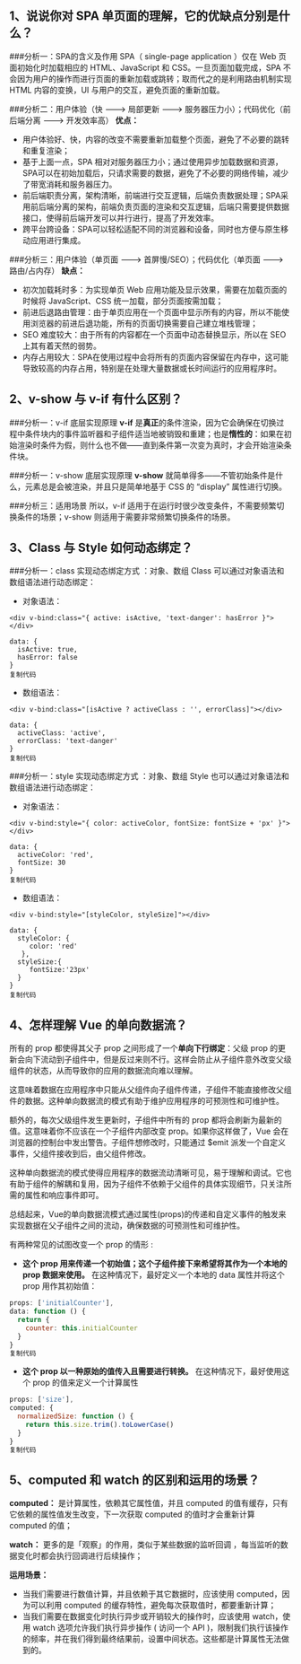 ## 1、说说你对 SPA 单页面的理解，它的优缺点分别是什么？

###分析一：SPA的含义及作用
SPA（ single-page application ）仅在 Web 页面初始化时加载相应的 HTML、JavaScript 和 CSS。一旦页面加载完成，SPA 不会因为用户的操作而进行页面的重新加载或跳转；取而代之的是利用路由机制实现 HTML 内容的变换，UI 与用户的交互，避免页面的重新加载。

###分析二：用户体验（快 ---> 局部更新 ---> 服务器压力小）；代码优化（前后端分离 ---> 开发效率高）
**优点：**

- 用户体验好、快，内容的改变不需要重新加载整个页面，避免了不必要的跳转和重复渲染；
- 基于上面一点，SPA 相对对服务器压力小；通过使用异步加载数据和资源，SPA可以在初始加载后，只请求需要的数据，避免了不必要的网络传输，减少了带宽消耗和服务器压力。
- 前后端职责分离，架构清晰，前端进行交互逻辑，后端负责数据处理；SPA采用前后端分离的架构，前端负责页面的渲染和交互逻辑，后端只需要提供数据接口，使得前后端开发可以并行进行，提高了开发效率。
- 跨平台跨设备：SPA可以轻松适配不同的浏览器和设备，同时也方便与原生移动应用进行集成。

###分析三：用户体验（单页面 ---> 首屏慢/SEO）；代码优化（单页面 ---> 路由/占内存）
**缺点：**

- 初次加载耗时多：为实现单页 Web 应用功能及显示效果，需要在加载页面的时候将 JavaScript、CSS 统一加载，部分页面按需加载；
- 前进后退路由管理：由于单页应用在一个页面中显示所有的内容，所以不能使用浏览器的前进后退功能，所有的页面切换需要自己建立堆栈管理；
- SEO 难度较大：由于所有的内容都在一个页面中动态替换显示，所以在 SEO 上其有着天然的弱势。
- 内存占用较大：SPA在使用过程中会将所有的页面内容保留在内存中，这可能导致较高的内存占用，特别是在处理大量数据或长时间运行的应用程序时。

## 2、v-show 与 v-if 有什么区别？

###分析一：v-if 底层实现原理
**v-if** 是**真正**的条件渲染，因为它会确保在切换过程中条件块内的事件监听器和子组件适当地被销毁和重建；也是**惰性的**：如果在初始渲染时条件为假，则什么也不做——直到条件第一次变为真时，才会开始渲染条件块。

###分析一：v-show 底层实现原理
**v-show** 就简单得多——不管初始条件是什么，元素总是会被渲染，并且只是简单地基于 CSS 的 “display” 属性进行切换。

###分析三：适用场景
所以，v-if 适用于在运行时很少改变条件，不需要频繁切换条件的场景；v-show 则适用于需要非常频繁切换条件的场景。

## 3、Class 与 Style 如何动态绑定？

###分析一：class 实现动态绑定方式 ：对象、数组
Class 可以通过对象语法和数组语法进行动态绑定：

- 对象语法：

```
<div v-bind:class="{ active: isActive, 'text-danger': hasError }"></div>

data: {
  isActive: true,
  hasError: false
}
复制代码
```

- 数组语法：

```
<div v-bind:class="[isActive ? activeClass : '', errorClass]"></div>

data: {
  activeClass: 'active',
  errorClass: 'text-danger'
}
复制代码
```

###分析一：style 实现动态绑定方式 ：对象、数组
Style 也可以通过对象语法和数组语法进行动态绑定：

- 对象语法：

```
<div v-bind:style="{ color: activeColor, fontSize: fontSize + 'px' }"></div>

data: {
  activeColor: 'red',
  fontSize: 30
}
复制代码
```

- 数组语法：

```
<div v-bind:style="[styleColor, styleSize]"></div>

data: {
  styleColor: {
     color: 'red'
   },
  styleSize:{
     fontSize:'23px'
  }
}
复制代码
```

## 4、怎样理解 Vue 的单向数据流？

所有的 prop 都使得其父子 prop 之间形成了一个**单向下行绑定**：父级 prop 的更新会向下流动到子组件中，但是反过来则不行。这样会防止从子组件意外改变父级组件的状态，从而导致你的应用的数据流向难以理解。

这意味着数据在应用程序中只能从父组件向子组件传递，子组件不能直接修改父组件的数据。这种单向数据流的模式有助于维护应用程序的可预测性和可维护性。

额外的，每次父级组件发生更新时，子组件中所有的 prop 都将会刷新为最新的值。这意味着你不应该在一个子组件内部改变 prop。如果你这样做了，Vue 会在浏览器的控制台中发出警告。子组件想修改时，只能通过 $emit 派发一个自定义事件，父组件接收到后，由父组件修改。

这种单向数据流的模式使得应用程序的数据流动清晰可见，易于理解和调试。它也有助于组件的解耦和复用，因为子组件不依赖于父组件的具体实现细节，只关注所需的属性和响应事件即可。

总结起来，Vue的单向数据流模式通过属性(props)的传递和自定义事件的触发来实现数据在父子组件之间的流动，确保数据的可预测性和可维护性。


有两种常见的试图改变一个 prop 的情形 :

- **这个 prop 用来传递一个初始值；这个子组件接下来希望将其作为一个本地的 prop 数据来使用。** 在这种情况下，最好定义一个本地的 data 属性并将这个 prop 用作其初始值：

```js
props: ['initialCounter'],
data: function () {
  return {
    counter: this.initialCounter
  }
}
复制代码
```

- **这个 prop 以一种原始的值传入且需要进行转换。** 在这种情况下，最好使用这个 prop 的值来定义一个计算属性

```js
props: ['size'],
computed: {
  normalizedSize: function () {
    return this.size.trim().toLowerCase()
  }
}
复制代码
```




## 5、computed 和 watch 的区别和运用的场景？

**computed：** 是计算属性，依赖其它属性值，并且 computed 的值有缓存，只有它依赖的属性值发生改变，下一次获取 computed 的值时才会重新计算 computed 的值；

**watch：** 更多的是「观察」的作用，类似于某些数据的监听回调 ，每当监听的数据变化时都会执行回调进行后续操作；

**运用场景：**

- 当我们需要进行数值计算，并且依赖于其它数据时，应该使用 computed，因为可以利用 computed 的缓存特性，避免每次获取值时，都要重新计算；
- 当我们需要在数据变化时执行异步或开销较大的操作时，应该使用 watch，使用 watch 选项允许我们执行异步操作 ( 访问一个 API )，限制我们执行该操作的频率，并在我们得到最终结果前，设置中间状态。这些都是计算属性无法做到的。
